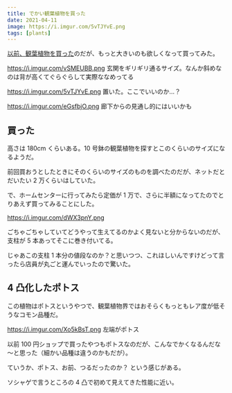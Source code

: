 ```yaml
---
title: でかい観葉植物を買った
date: 2021-04-11
image: https://i.imgur.com/5vTJYvE.png
tags: [plants]
---
```


[以前、観葉植物を買った](/posts/2021-01-30-ornamental-foliage-plant)のだが、もっと大きいのも欲しくなって買ってみた。

https://i.imgur.com/vSMEUBB.png
玄関をギリギリ通るサイズ。なんか斜めなのは背が高くてぐらぐらして実際ななめってる

https://i.imgur.com/5vTJYvE.png
置いた。ここでいいのか…？

https://i.imgur.com/eGsfbjO.png
廊下からの見通し的にはいいかも

## 買った

高さは 180cm くらいある。10 号鉢の観葉植物を探すとこのくらいのサイズになるようだ。

前回買おうとしたときにそのくらいのサイズのものを調べたのだが、ネットだとだいたい 2 万くらいはしていた。

で、ホームセンターに行ってみたら定価が 1 万で、さらに半額になってたのでとりあえず買ってみることにした。

https://i.imgur.com/dWX3pnY.png

ごちゃごちゃしていてどうやって生えてるのかよく見ないと分からないのだが、支柱が 5 本あってそこに巻き付いてる。

じゃあこの支柱 1 本分の値段なのか？と思いつつ、これほしいんですけどって言ったら店員が丸ごと運んでいったので驚いた。

## 4 凸化したポトス

この植物はポトスというやつで、観葉植物界ではおそらくもっともレア度が低そうなコモン品種だ。

https://i.imgur.com/Xo5kBsT.png
左端がポトス

以前 100 円ショップで買ったやつもポトスなのだが、こんなでかくなるんだな～と思った（細かい品種は違うのかもだが）。

ていうか、ポトス、お前、つるだったのか？ という感じがある。

ソシャゲで言うところの 4 凸で初めて見えてきた性能に近い。
